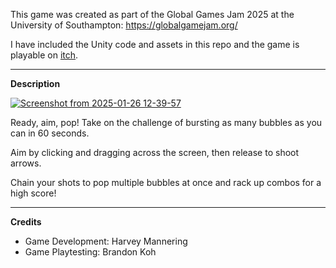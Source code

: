 This game was created as part of the Global Games Jam 2025 at the University of Southampton: https://globalgamejam.org/

I have included the Unity code and assets in this repo and the game is playable on [itch](https://harveymannering.itch.io/bubble-squared).
___

**Description**

[![Screenshot from 2025-01-26 12-39-57](https://github.com/user-attachments/assets/04a2f72d-bb7a-40eb-af44-7edfba06c9c2)](https://harveymannering.itch.io/bubble-squared)

Ready, aim, pop! Take on the challenge of bursting as many bubbles as you can in 60 seconds.

Aim by clicking and dragging across the screen, then release to shoot arrows.

Chain your shots to pop multiple bubbles at once and rack up combos for a high score!

___

**Credits**
- Game Development: Harvey Mannering
- Game Playtesting: Brandon Koh
